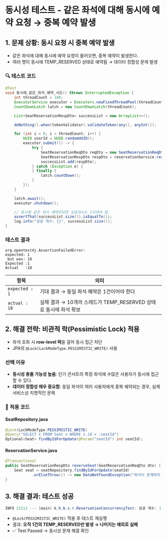 # 동시성 테스트 - 같은 좌석에 대해 동시에 예약 요청 → 중복 예약 발생

## 1. 문제 상황: 동시 요청 시 중복 예약 발생
- 같은 좌석에 대해 동시에 예약 요청이 들어오면, 중복 예약이 발생한다.
- 여러 명이 동시에 TEMP_RESERVED 상태로 예약됨 → 데이터 정합성 문제 발생


### 🔍 테스트 코드
```java
@Test
void 동시에_같은_좌석_예약_시도() throws InterruptedException {
    int threadCount = 100;
    ExecutorService executor = Executors.newFixedThreadPool(threadCount);
    CountDownLatch latch = new CountDownLatch(threadCount);

    List<SeatReservationRespDto> successList = new ArrayList<>();

    doNothing().when(tokenValidator).validateToken(any(), anyInt());

    for (int i = 0; i < threadCount; i++) {
        UUID userId = UUID.randomUUID();
        executor.submit(() -> {
            try {
                SeatReservationReqDto reqDto = new SeatReservationReqDto(seat.getId(), userId);
                SeatReservationRespDto respDto = reservationService.reserveSeat(reqDto);
                successList.add(respDto);
            } catch (Exception e) {
            } finally {
                latch.countDown();
            }
        });
    }

    latch.await();
    executor.shutdown();

    // 동시에 같은 좌석 예약안되면 성공개수는 1이여야 함.
    assertThat(successList.size()).isEqualTo(1);
    log.info("성공 개수: {}", successList.size());
}
```
### 테스트 결과
```
org.opentest4j.AssertionFailedError: 
expected: 1
 but was: 10
Expected :1
Actual   :10
```
| 항목          | 의미                                             |
|---------------|------------------------------------------------|
| `expected : 1` | 기대 결과 → 동일 좌석 예약은 1건이어야 한다                     |
| `actual : 10`  | 실제 결과 → 10개의 스레드가 TEMP_RESERVED 상태로 동시에 좌석 확보  |


## 2. 해결 전략: 비관적 락(Pessimistic Lock) 적용
- 좌석 조회 시 **row-level 락**을 걸어 동시 접근 차단
- JPA의 `@Lock(LockModeType.PESSIMISTIC_WRITE)` 사용
### 선택 이유
  - **동시성 충돌 가능성 높음**: 인기 콘서트의 특정 좌석에 수많은 사용자가 동시에 접근할 수 있다.
  - **데이터 정합성 매우 중요함**: 동일 좌석이 여러 사용자에게 중복 예약되는 경우, 실제 서비스상 치명적인 문제 
### 📌 적용 코드
#### SeatRepository.java
```java
@Lock(LockModeType.PESSIMISTIC_WRITE)
@Query("SELECT s FROM Seat s WHERE s.id = :seatId")
Optional<Seat> findByIdForUpdate(@Param("seatId") int seatId);
```
#### ReservationService.java
```java
@Transactional
public SeatReservationRespDto reserveSeat(SeatReservationReqDto dto) {
    Seat seat = seatRepository.findByIdForUpdate(seatId)
            .orElseThrow(() -> new DataNotFoundException("좌석이 존재하지 않습니다: seatId = " + seatId));
}
```

## 3. 해결 결과: 테스트 성공
```java
INFO 23112 --- [main] k.h.b.s.r.ReservationConcurrencyTest: 성공 개수: 1
```
- `@Lock(PESSIMISTIC_WRITE)` 적용 후 테스트 재실행
- 결과: **오직 1건의 TEMP_RESERVED만 발생 → 나머지는 예외로 실패**
- ✅ Test Passed → 동시성 문제 해결 확인